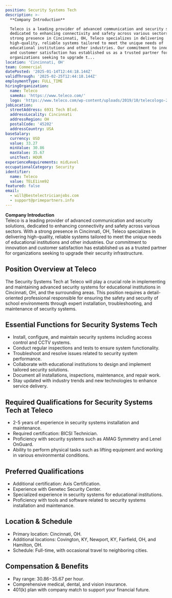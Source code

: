 ```yaml
---
position: Security Systems Tech
description: >-
  **Company Introduction**  

  Teleco is a leading provider of advanced communication and security solutions,
  dedicated to enhancing connectivity and safety across various sectors. With a
  strong presence in Cincinnati, OH, Teleco specializes in delivering
  high-quality, reliable systems tailored to meet the unique needs of
  educational institutions and other industries. Our commitment to innovation
  and customer satisfaction has established us as a trusted partner for
  organizations seeking to upgrade t...
location: 'Cincinnati, OH'
team: Commercial
datePosted: '2025-01-14T12:44:18.144Z'
validThrough: '2025-02-25T12:44:18.144Z'
employmentType: FULL_TIME
hiringOrganization:
  name: Teleco
  sameAs: 'https://www.teleco.com/'
  logo: 'https://www.teleco.com/wp-content/uploads/2019/10/telecologo-2023.png'
jobLocation:
  streetAddress: 6931 Tech Blvd.
  addressLocality: Cincinnati
  addressRegion: OH
  postalCode: '45202'
  addressCountry: USA
baseSalary:
  currency: USD
  value: 33.27
  minValue: 30.86
  maxValue: 35.67
  unitText: HOUR
experienceRequirements: midLevel
occupationalCategory: Security
identifier:
  name: Teleco
  value: TELE1inm92
featured: false
email:
  - will@bestelectricianjobs.com
  - support@primepartners.info
---
```




**Company Introduction**  
Teleco is a leading provider of advanced communication and security solutions, dedicated to enhancing connectivity and safety across various sectors. With a strong presence in Cincinnati, OH, Teleco specializes in delivering high-quality, reliable systems tailored to meet the unique needs of educational institutions and other industries. Our commitment to innovation and customer satisfaction has established us as a trusted partner for organizations seeking to upgrade their security infrastructure.

## Position Overview at Teleco
The Security Systems Tech at Teleco will play a crucial role in implementing and maintaining advanced security systems for educational institutions in Cincinnati, OH, and the surrounding areas. This position requires a detail-oriented professional responsible for ensuring the safety and security of school environments through expert installation, troubleshooting, and maintenance of security systems.

## Essential Functions for Security Systems Tech
- Install, configure, and maintain security systems including access control and CCTV systems.
- Conduct regular inspections and tests to ensure system functionality.
- Troubleshoot and resolve issues related to security system performance.
- Collaborate with educational institutions to design and implement tailored security solutions.
- Document all installations, inspections, maintenance, and repair work.
- Stay updated with industry trends and new technologies to enhance service delivery.

## Required Qualifications for Security Systems Tech at Teleco
- 2-5 years of experience in security systems installation and maintenance.
- Required certification: BICSI Technician.
- Proficiency with security systems such as AMAG Symmetry and Lenel OnGuard.
- Ability to perform physical tasks such as lifting equipment and working in various environmental conditions.

## Preferred Qualifications
- Additional certification: Axis Certification.
- Experience with Genetec Security Center.
- Specialized experience in security systems for educational institutions.
- Proficiency with tools and software related to security systems installation and maintenance.

## Location & Schedule
- Primary location: Cincinnati, OH.
- Additional locations: Covington, KY, Newport, KY, Fairfield, OH, and Hamilton, OH.
- Schedule: Full-time, with occasional travel to neighboring cities.

## Compensation & Benefits
- Pay range: $30.86-$35.67 per hour.
- Comprehensive medical, dental, and vision insurance.
- 401(k) plan with company match to support your financial future.
